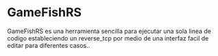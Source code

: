 # GameFishRS
GameFishRS es una herramienta sencilla para ejecutar una sola linea de codigo estableciendo un reverse_tcp  por medio de una interfaz facil de editar para diferentes casos..
